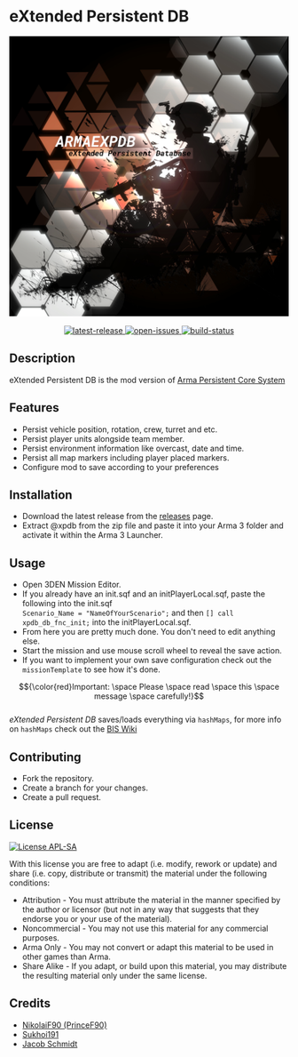 # eXtended Persistent DB

![CoverImage](images/cover_image.jpg)

<p align="center">
	<a href="https://github.com/jschmidt92/eXtendedPersistentDatabase/releases/latest">
		<img src="https://img.shields.io/github/v/release/jschmidt92/eXtendedPersistentDatabase?label=latest%20release" alt="latest-release">
	</a>
		<a href="https://github.com/jschmidt92/eXtendedPersistentDatabase/issues">
		<img src="https://img.shields.io/github/issues/jschmidt92/eXtendedPersistentDatabase" alt="open-issues">
	</a>
	<a href="https://github.com/jschmidt92/eXtendedPersistentDatabase/actions/workflows/build.yml">
		<img src="https://img.shields.io/github/actions/workflow/status/jschmidt92/eXtendedPersistentDatabase/build.yml?branch=master" alt="build-status">
	</a>
</p>

## Description

eXtended Persistent DB is the mod version of [Arma Persistent Core System](https://github.com/NikolaiF90/ArmaPersistentCoreSystem)

## Features

- Persist vehicle position, rotation, crew, turret and etc.
- Persist player units alongside team member.
- Persist environment information like overcast, date and time.
- Persist all map markers including player placed markers.
- Configure mod to save according to your preferences

## Installation

- Download the latest release from the [releases](https://github.com/jschmidt92/eXtendedPersistentDatabase/releases) page.
- Extract @xpdb from the zip file and paste it into your Arma 3 folder and activate it within the Arma 3 Launcher.

## Usage

- Open 3DEN Mission Editor.
- If you already have an init.sqf and an initPlayerLocal.sqf, paste the following into the init.sqf <br/> `Scenario_Name = "NameOfYourScenario";` and then `[] call xpdb_db_fnc_init;` into the initPlayerLocal.sqf.
- From here you are pretty much done. You don't need to edit anything else.
- Start the mission and use mouse scroll wheel to reveal the save action.
- If you want to implement your own save configuration check out the `missionTemplate` to see how it's done.

$${\color{red}Important: \space Please \space read \space this \space message \space carefully!}$$
<br/>_eXtended Persistent DB_ saves/loads everything via `hashMaps`, for more info on `hashMaps` check out the [BIS Wiki](https://community.bistudio.com/wiki/HashMap)

## Contributing

- Fork the repository.
- Create a branch for your changes.
- Create a pull request.

## License

[![License APL-SA](https://img.shields.io/badge/APL--SA-black?style=plastic)](https://www.bohemia.net/community/licenses/arma-public-license-share-alike)

With this license you are free to adapt (i.e. modify, rework or update) and share (i.e. copy, distribute or transmit) the material under the following conditions:

- Attribution - You must attribute the material in the manner specified by the author or licensor (but not in any way that suggests that they endorse you or your use of the material).
- Noncommercial - You may not use this material for any commercial purposes.
- Arma Only - You may not convert or adapt this material to be used in other games than Arma.
- Share Alike - If you adapt, or build upon this material, you may distribute the resulting material only under the same license.

## Credits

- [NikolaiF90 (PrinceF90)](https://github.com/NikolaiF90)
- [Sukhoi191](https://gitlab.com/sukhoi191)
- [Jacob Schmidt](https://github.com/jschmidt92)
